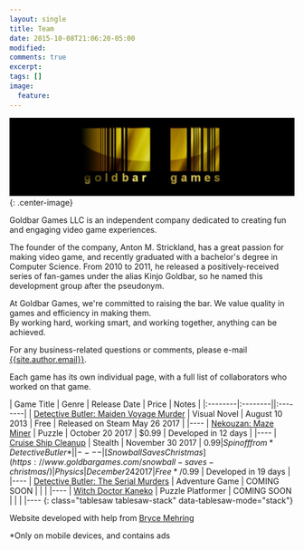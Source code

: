 ```yaml
---
layout: single
title: Team
date: 2015-10-08T21:06:20-05:00
modified:
comments: true
excerpt:
tags: []
image:
  feature:
---
```

![Goldbar Games Logo](/images/logo.jpg){: .center-image}

Goldbar Games LLC is an independent company dedicated to creating fun and engaging video game experiences. 

The founder of the company, Anton M. Strickland, has a great passion for making video game, and recently graduated with a bachelor's degree in Computer Science. From 2010 to 2011, he released a positively-received series of fan-games under the alias Kinjo Goldbar, so he named this development group after the pseudonym.

At Goldbar Games, we're committed to raising the bar. We value quality in games and efficiency in making them. <br/>By working hard, working smart, and working together, anything can be achieved.

For any business-related questions or comments, please e-mail [{{site.author.email}}](mailto:{{site.author.email}}).

Each game has its own individual page, with a full list of collaborators who worked on that game.

| Game Title | Genre | Release Date | Price | Notes |
|:--------|:--------||:--------|
| [Detective Butler: Maiden Voyage Murder](https://www.goldbargames.com/detective-butler/butler1/)  | Visual Novel | August 10 2013 | Free | Released on Steam May 26 2017 |
|----
| [Nekouzan: Maze Miner](https://www.goldbargames.com/nekouzan-maze-miner/) | Puzzle | October 20 2017 | $0.99 | Developed in 12 days |
|----
| [Cruise Ship Cleanup](https://www.goldbargames.com/cruise-ship-cleanup/) | Stealth | November 30 2017 | $0.99 | Spinoff from *Detective Butler*|
|----
| [Snowball Saves Christmas](https://www.goldbargames.com/snowball-saves-christmas/) | Physics | December 24 2017 | Free*/$0.99 | Developed in 19 days |
|----
| [Detective Butler: The Serial Murders](https://www.goldbargames.com/detective-butler/butler2/) | Adventure Game | COMING SOON  | | |
|----
| [Witch Doctor Kaneko](https://www.goldbargames.com/witch-doctor-kaneko/) | Puzzle Platformer | COMING SOON  | | |
|----
{: class="tablesaw tablesaw-stack" data-tablesaw-mode="stack"}

Website developed with help from [Bryce Mehring](http://www.brycemehring.com)

*Only on mobile devices, and contains ads
